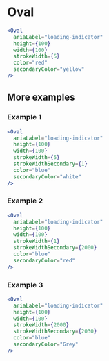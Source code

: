 ---
---

# Oval

```jsx live
<Oval
  ariaLabel="loading-indicator"
  height={100}
  width={100}
  strokeWidth={5}
  color="red"
  secondaryColor="yellow"
/>
```

## More examples

### Example 1

```jsx live
<Oval
  ariaLabel="loading-indicator"
  height={100}
  width={100}
  strokeWidth={5}
  strokeWidthSecondary={1}
  color="blue"
  secondaryColor="white"
/>
```

### Example 2

```jsx live
<Oval
  ariaLabel="loading-indicator"
  height={100}
  width={100}
  strokeWidth={1}
  strokeWidthSecondary={2000}
  color="blue"
  secondaryColor="red"
/>
```

### Example 3

```jsx live
<Oval
  ariaLabel="loading-indicator"
  height={100}
  width={100}
  strokeWidth={2000}
  strokeWidthSecondary={2030}
  color="blue"
  secondaryColor="Grey"
/>
```
